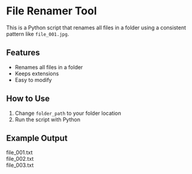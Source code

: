 # File Renamer Tool

This is a Python script that renames all files in a folder using a consistent pattern like `file_001.jpg`.

## Features
- Renames all files in a folder
- Keeps extensions
- Easy to modify

## How to Use
1. Change `folder_path` to your folder location
2. Run the script with Python

## Example Output
file_001.txt  
file_002.txt  
file_003.txt
